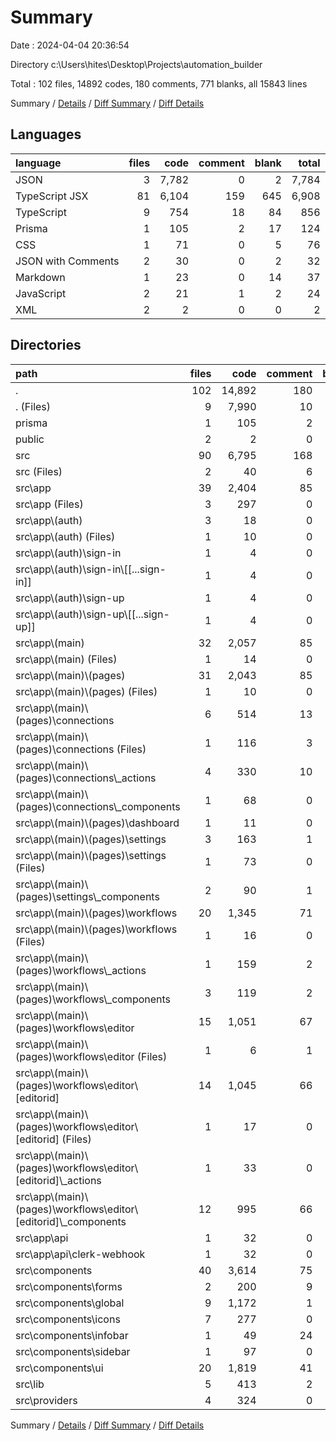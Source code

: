 # Summary

Date : 2024-04-04 20:36:54

Directory c:\\Users\\hites\\Desktop\\Projects\\automation_builder

Total : 102 files,  14892 codes, 180 comments, 771 blanks, all 15843 lines

Summary / [Details](details.md) / [Diff Summary](diff.md) / [Diff Details](diff-details.md)

## Languages
| language | files | code | comment | blank | total |
| :--- | ---: | ---: | ---: | ---: | ---: |
| JSON | 3 | 7,782 | 0 | 2 | 7,784 |
| TypeScript JSX | 81 | 6,104 | 159 | 645 | 6,908 |
| TypeScript | 9 | 754 | 18 | 84 | 856 |
| Prisma | 1 | 105 | 2 | 17 | 124 |
| CSS | 1 | 71 | 0 | 5 | 76 |
| JSON with Comments | 2 | 30 | 0 | 2 | 32 |
| Markdown | 1 | 23 | 0 | 14 | 37 |
| JavaScript | 2 | 21 | 1 | 2 | 24 |
| XML | 2 | 2 | 0 | 0 | 2 |

## Directories
| path | files | code | comment | blank | total |
| :--- | ---: | ---: | ---: | ---: | ---: |
| . | 102 | 14,892 | 180 | 771 | 15,843 |
| . (Files) | 9 | 7,990 | 10 | 23 | 8,023 |
| prisma | 1 | 105 | 2 | 17 | 124 |
| public | 2 | 2 | 0 | 0 | 2 |
| src | 90 | 6,795 | 168 | 731 | 7,694 |
| src (Files) | 2 | 40 | 6 | 7 | 53 |
| src\\app | 39 | 2,404 | 85 | 277 | 2,766 |
| src\\app (Files) | 3 | 297 | 0 | 15 | 312 |
| src\\app\\(auth) | 3 | 18 | 0 | 5 | 23 |
| src\\app\\(auth) (Files) | 1 | 10 | 0 | 3 | 13 |
| src\\app\\(auth)\\sign-in | 1 | 4 | 0 | 1 | 5 |
| src\\app\\(auth)\\sign-in\\[[...sign-in]] | 1 | 4 | 0 | 1 | 5 |
| src\\app\\(auth)\\sign-up | 1 | 4 | 0 | 1 | 5 |
| src\\app\\(auth)\\sign-up\\[[...sign-up]] | 1 | 4 | 0 | 1 | 5 |
| src\\app\\(main) | 32 | 2,057 | 85 | 248 | 2,390 |
| src\\app\\(main) (Files) | 1 | 14 | 0 | 3 | 17 |
| src\\app\\(main)\\(pages) | 31 | 2,043 | 85 | 245 | 2,373 |
| src\\app\\(main)\\(pages) (Files) | 1 | 10 | 0 | 3 | 13 |
| src\\app\\(main)\\(pages)\\connections | 6 | 514 | 13 | 52 | 579 |
| src\\app\\(main)\\(pages)\\connections (Files) | 1 | 116 | 3 | 13 | 132 |
| src\\app\\(main)\\(pages)\\connections\\_actions | 4 | 330 | 10 | 35 | 375 |
| src\\app\\(main)\\(pages)\\connections\\_components | 1 | 68 | 0 | 4 | 72 |
| src\\app\\(main)\\(pages)\\dashboard | 1 | 11 | 0 | 2 | 13 |
| src\\app\\(main)\\(pages)\\settings | 3 | 163 | 1 | 26 | 190 |
| src\\app\\(main)\\(pages)\\settings (Files) | 1 | 73 | 0 | 9 | 82 |
| src\\app\\(main)\\(pages)\\settings\\_components | 2 | 90 | 1 | 17 | 108 |
| src\\app\\(main)\\(pages)\\workflows | 20 | 1,345 | 71 | 162 | 1,578 |
| src\\app\\(main)\\(pages)\\workflows (Files) | 1 | 16 | 0 | 4 | 20 |
| src\\app\\(main)\\(pages)\\workflows\\_actions | 1 | 159 | 2 | 20 | 181 |
| src\\app\\(main)\\(pages)\\workflows\\_components | 3 | 119 | 2 | 16 | 137 |
| src\\app\\(main)\\(pages)\\workflows\\editor | 15 | 1,051 | 67 | 122 | 1,240 |
| src\\app\\(main)\\(pages)\\workflows\\editor (Files) | 1 | 6 | 1 | 4 | 11 |
| src\\app\\(main)\\(pages)\\workflows\\editor\\[editorid] | 14 | 1,045 | 66 | 118 | 1,229 |
| src\\app\\(main)\\(pages)\\workflows\\editor\\[editorid] (Files) | 1 | 17 | 0 | 4 | 21 |
| src\\app\\(main)\\(pages)\\workflows\\editor\\[editorid]\\_actions | 1 | 33 | 0 | 6 | 39 |
| src\\app\\(main)\\(pages)\\workflows\\editor\\[editorid]\\_components | 12 | 995 | 66 | 108 | 1,169 |
| src\\app\\api | 1 | 32 | 0 | 9 | 41 |
| src\\app\\api\\clerk-webhook | 1 | 32 | 0 | 9 | 41 |
| src\\components | 40 | 3,614 | 75 | 363 | 4,052 |
| src\\components\\forms | 2 | 200 | 9 | 14 | 223 |
| src\\components\\global | 9 | 1,172 | 1 | 53 | 1,226 |
| src\\components\\icons | 7 | 277 | 0 | 27 | 304 |
| src\\components\\infobar | 1 | 49 | 24 | 7 | 80 |
| src\\components\\sidebar | 1 | 97 | 0 | 4 | 101 |
| src\\components\\ui | 20 | 1,819 | 41 | 258 | 2,118 |
| src\\lib | 5 | 413 | 2 | 37 | 452 |
| src\\providers | 4 | 324 | 0 | 47 | 371 |

Summary / [Details](details.md) / [Diff Summary](diff.md) / [Diff Details](diff-details.md)